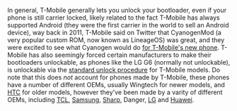 In general, T-Mobile generally lets you unlock your bootloader, even if your phone is still carrier locked, likely related to the fact T-Mobile has always supported Android (they were the first carrier in the world to sell an Android device), way back in 2011, T-Mobile said on Twitter that CyanogenMod (a very popular custom ROM, now known as LineageOS) was great, and they were excited to see what Cyanogen would do [for T-Mobile's new phone](https://x.com/TMobile/status/60111542494048256). T-Mobile has also seemingly forced certain manufacturers to make their bootloaders unlockable, as phones like the LG G6 (normally not unlockable), is unlockable via the [standard unlock procedure](/misc/general-unlock.md) for T-Mobile models.
Do note that this does *not* account for phones made by T-Mobile, these phones have a number of different OEMs, usually Wingtech for newer models, and [HTC](/brands/htc/README.md) for older models, however they've been made by a varity of different OEMs, including [TCL](/brands/tcl/README.md), [Samsung](/brands/samsung/README.md), [Sharp](/brands/sharp/README.md), Danger, [LG](/brands/lg/README.md) and [Huawei](/brands/huawei/README.md).